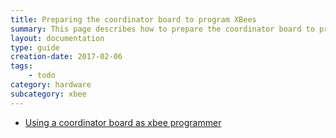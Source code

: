 ```yaml
---
title: Preparing the coordinator board to program XBees
summary: This page describes how to prepare the coordinator board to program XBees used with Sense/Stage.
layout: documentation
type: guide
creation-date: 2017-02-06
tags: 
    - todo
category: hardware
subcategory: xbee
---
```



* [Using a coordinator board as xbee programmer](https://docs.sensestage.eu/old/preparing-the-coordinator-board-to-reconfigure-xbees)
